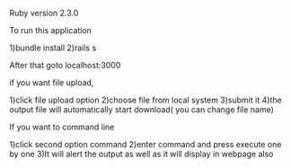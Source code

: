 Ruby version 2.3.0

To run this application

1)bundle install
2)rails s

After that goto localhost:3000 

if you want file upload,

1)click file upload option
2)choose file from local system
3)submit it
4)the output file will automatically start download( you can change file name)


If you want to command line

1)click second option command
2)enter command and press execute one by one
3)It will alert the output as well as it will display in webpage also


